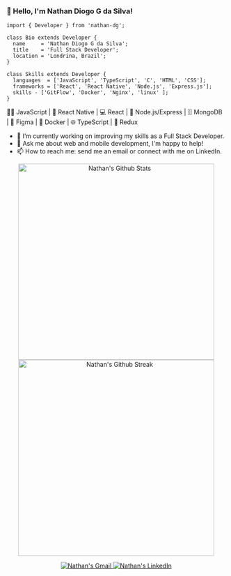 ### :wave: Hello, I'm Nathan Diogo G da Silva!

```
import { Developer } from 'nathan-dg';

class Bio extends Developer {
  name     = 'Nathan Diogo G da Silva';
  title    = 'Full Stack Developer';
  location = 'Londrina, Brazil';
}

class Skills extends Developer {
  languages  = ['JavaScript', 'TypeScript', 'C', 'HTML', 'CSS'];
  frameworks = ['React', 'React Native', 'Node.js', 'Express.js'];
  skills - ['GitFlow', 'Docker', 'Nginx', 'linux' ];
}
```

👨‍💻 JavaScript | 📱 React Native | 💻 React | 💽 Node.js/Express | 🗄️ MongoDB | 🎨 Figma | 🐳 Docker | 🌐 TypeScript | 🔮 Redux

 * 🔭  I’m currently working on improving my skills as a Full Stack Developer.
 * 💬 Ask me about web and mobile development, I'm happy to help!
 * 📫 How to reach me: send me an email or connect with me on LinkedIn. 

<p align="center">
  <img src="https://github-readme-stats.vercel.app/api?username=NathanDG&show_icons=true&theme=dark&include_all_commits=true&count_private=true" alt="Nathan's Github Stats" width="450" />
  <img src="https://github-readme-streak-stats.herokuapp.com?user=NathanDG&theme=dark&hide_border=false" alt="Nathan's Github Streak" width="450" />
</p>

<p align="center">
  <a href="mailto:nathan_diogo1@hotmail.com">
    <img src="https://img.shields.io/badge/-Gmail-%23333?style=for-the-badge&logo=gmail&logoColor=white" alt="Nathan's Gmail" />
  </a>
  <a href="https://www.linkedin.com/in/nathandiogo" target="_blank">
    <img src="https://img.shields.io/badge/-LinkedIn-%230077B5?style=for-the-badge&logo=linkedin&logoColor=white" alt="Nathan's LinkedIn" />
  </a>
</p>
